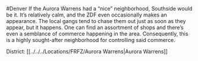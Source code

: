 #Denver 
If the Aurora Warrens had a “nice” neighborhood, Southside would be it. It’s relatively calm, and the ZDF even occasionally makes an appearance. The local gangs tend to chase them out just as soon as they appear, but it happens. One can find an assortment of shops and there’s even a semblance of commerce happening in the area. Consequently, this is a highly sought-after neighborhood for controlling said commerce.

District: [[../../../Locations/FRFZ/Aurora Warrens|Aurora Warrens]]